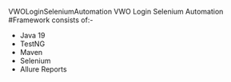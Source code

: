 VWOLoginSeleniumAutomation
VWO Login Selenium Automation #Framework consists of:-

- Java 19
- TestNG
- Maven
- Selenium
- Allure Reports